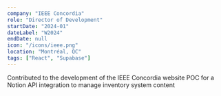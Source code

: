 ```yaml
---
company: "IEEE Concordia"
role: "Director of Development"
startDate: "2024-01"
dateLabel: "W2024"
endDate: null
icon: "/icons/ieee.png"
location: "Montréal, QC"
tags: ["React", "Supabase"]
---
```

Contributed to the development of the IEEE Concordia website
POC for a Notion API integration to manage inventory system content
